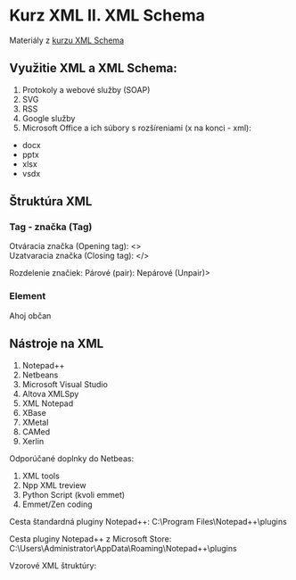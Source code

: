 # Kurz XML II. XML Schema
Materiály z [kurzu XML Schema](https://www.it-academy.sk/kurz/xml-ii-xml-scheme/)

## Využitie XML a XML Schema:
1. Protokoly a webové služby (SOAP)
2. SVG
3. RSS
4. Google služby
5. Microsoft Office a ich súbory s rozšíreniami (x na konci - xml):
- docx
- pptx
- xlsx
- vsdx

## Štruktúra XML
### Tag - značka (Tag)
Otváracia značka (Opening tag): <>	
Uzatvaracia značka (Closing tag): </>

Rozdelenie značiek:
Párové (pair): <dokument> </dokument>
Nepárové (Unpair)> <dokument />

### Element
<sprava>Ahoj občan </sprava>

## Nástroje na XML
1. Notepad++
2. Netbeans
3. Microsoft Visual Studio
4. Altova XMLSpy
5. XML Notepad
6. XBase
7. XMetal
8. CAMed
9. Xerlin

Odporúčané doplnky do Netbeas:
1. XML tools
2. Npp XML treview
3. Python Script 	(kvoli emmet)
4. Emmet/Zen coding
 
Cesta štandardná pluginy Notepad++:
C:\Program Files\Notepad++\plugins
 
Cesta pluginy Notepad++ z Microsoft Store:
C:\Users\Administrator\AppData\Roaming\Notepad++\plugins

Vzorové XML štruktúry:
<sprava></sprava>
<karol></karol>
<laco></laco>
<dokument></dokument>
<pravidlo></pravidlo>

<!-- Multiplikácia elementu sprava (Multiply element)  -->
<!-- sprava*5 -->
<sprava></sprava>
<sprava></sprava>
<sprava></sprava>
<sprava></sprava>
<sprava></sprava>


